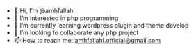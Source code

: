 - 👋 Hi, I’m @amhfallahi
- 👀 I’m interested in php programming
- 🌱 I’m currently learning wordpress plugin and theme develop
- 💞️ I’m looking to collaborate any php project
- 📫 How to reach me: amhfallahi.official@gmail.com

<!---
amhfallahi/amhfallahi is a ✨ special ✨ repository because its `README.md` (this file) appears on your GitHub profile.
You can click the Preview link to take a look at your changes.
--->
